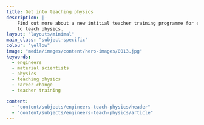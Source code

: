 ```yaml
---
title: Get into teaching physics
description: |-
    Find out more about a new intitial teacher training programme for engineers and material scientists who want
    to teach physics.
layout: "layouts/minimal"
main_class: "subject-specific"
colour: "yellow"
image: "media/images/content/hero-images/0013.jpg"
keywords:
  - engineers
  - material scientists
  - physics
  - teaching physics
  - career change
  - teacher training

content:
  - "content/subjects/engineers-teach-physics/header"
  - "content/subjects/engineers-teach-physics/article"
---
```


